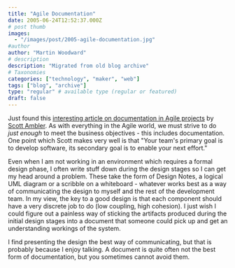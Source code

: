 ```yaml
---
title: "Agile Documentation"
date: 2005-06-24T12:52:37.000Z
# post thumb
images:
  - "/images/post/2005-agile-documentation.jpg"
#author
author: "Martin Woodward"
# description
description: "Migrated from old blog archive"
# Taxonomies
categories: ["technology", "maker", "web"]
tags: ["blog", "archive"]
type: "regular" # available type (regular or featured)
draft: false
---
```

Just found this [interesting article on documentation in Agile projects](http://www.agilemodeling.com/essays/agileDocumentation.htm) by [Scott Ambler](http://www.ambysoft.com/).  As with everything in the Agile world, we must strive to do *just enough* to meet the business objectives - this includes documentation.  One point which Scott makes very well is that "Your team's primary goal is to develop software, its secondary goal is to enable your next effort."

Even when I am not working in an environment which requires a formal design phase, I often write stuff down during the design stages so I can get my head around a problem.  These take the form of Design Notes, a logical UML diagram or a scribble on a whiteboard - whatever works best as a way of communicating the design to myself and the rest of the development team.  In my view, the key to a good design is that each component should have a very discrete job to do (low coupling, high cohesion).  I just wish I could figure out a painless way of sticking the artifacts produced during the initial design stages into a document that someone could pick up and get an understanding workings of the system.  

I find presenting the design the best way of communicating, but that is probably because I enjoy talking.  A document is quite often not the best form of documentation, but you sometimes cannot avoid them.